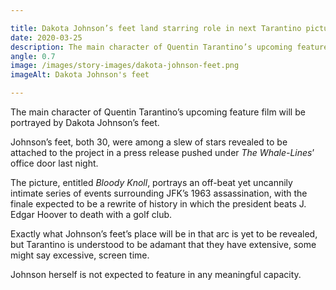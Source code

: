 ```yaml
---

title: Dakota Johnson’s feet land starring role in next Tarantino picture
date: 2020-03-25
description: The main character of Quentin Tarantino’s upcoming feature film will be portrayed by Dakota Johnson’s feet.
angle: 0.7
image: /images/story-images/dakota-johnson-feet.png
imageAlt: Dakota Johnson's feet

---
```


The main character of Quentin Tarantino’s upcoming feature film will be portrayed by Dakota Johnson’s feet.

Johnson’s feet, both 30, were among a slew of stars revealed to be attached to the project in a press release pushed under *The Whale-Lines*’ office door last night.

The picture, entitled *Bloody Knoll*, portrays an off-beat yet uncannily intimate series of events surrounding JFK’s 1963 assassination, with the finale expected to be a rewrite of history in which the president beats J. Edgar Hoover to death with a golf club.

Exactly what Johnson’s feet’s place will be in that arc is yet to be revealed, but Tarantino is understood to be adamant that they have extensive, some might say excessive, screen time.

Johnson herself is not expected to feature in any meaningful capacity.